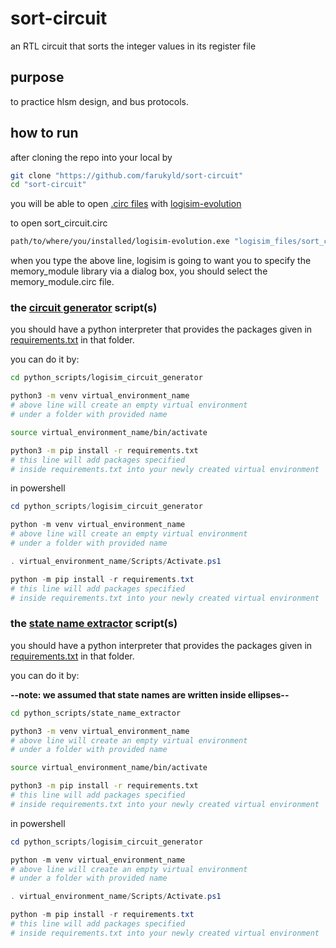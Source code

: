 # sort-circuit
an RTL circuit that sorts the integer values in its register file
## purpose
to practice hlsm design, and bus protocols.
## how to run

after cloning the repo into your local by
```bash
git clone "https://github.com/farukyld/sort-circuit"
cd "sort-circuit"
```

you will be able to open [.circ files](https://github.com/farukyld/sort-circuit/tree/main/logisim_files) with [logisim-evolution](https://github.com/logisim-evolution/logisim-evolution/releases)

to open sort_circuit.circ

```bash
path/to/where/you/installed/logisim-evolution.exe "logisim_files/sort_circuit.circ"
```

when you type the above line, logisim is going to want you to specify the memory_module library via a dialog box, you should select the memory_module.circ file.



### the [circuit generator](https://github.com/faruk.yld/sort-circuit/python_scripts/logisim_circuit_generator/) script(s)
 you should have a python interpreter that provides the packages given in [requirements.txt](https://github.com/faruk.yld/sort-circuit/python_scripts/logisim_circuit_generator/requirements.txt) in that folder.

you can do it by:


```bash
cd python_scripts/logisim_circuit_generator

python3 -m venv virtual_environment_name
# above line will create an empty virtual environment
# under a folder with provided name

source virtual_environment_name/bin/activate

python3 -m pip install -r requirements.txt
# this line will add packages specified
# inside requirements.txt into your newly created virtual environment

```


in powershell
```powershell
cd python_scripts/logisim_circuit_generator

python -m venv virtual_environment_name
# above line will create an empty virtual environment 
# under a folder with provided name

. virtual_environment_name/Scripts/Activate.ps1

python -m pip install -r requirements.txt
# this line will add packages specified 
# inside requirements.txt into your newly created virtual environment
```

### the [state name extractor](https://github.com/faruk.yld/sort-circuit/python_scripts/state_name_extractor/) script(s)
 you should have a python interpreter that provides the packages given in [requirements.txt](https://github.com/faruk.yld/sort-circuit/python_scripts/state_name_extractor/requirements.txt) in that folder.

you can do it by:

**--note: we assumed that state names are written inside ellipses--**
```bash
cd python_scripts/state_name_extractor

python3 -m venv virtual_environment_name
# above line will create an empty virtual environment
# under a folder with provided name

source virtual_environment_name/bin/activate

python3 -m pip install -r requirements.txt
# this line will add packages specified
# inside requirements.txt into your newly created virtual environment

```


in powershell
```powershell
cd python_scripts/logisim_circuit_generator

python -m venv virtual_environment_name
# above line will create an empty virtual environment 
# under a folder with provided name

. virtual_environment_name/Scripts/Activate.ps1

python -m pip install -r requirements.txt
# this line will add packages specified 
# inside requirements.txt into your newly created virtual environment
```